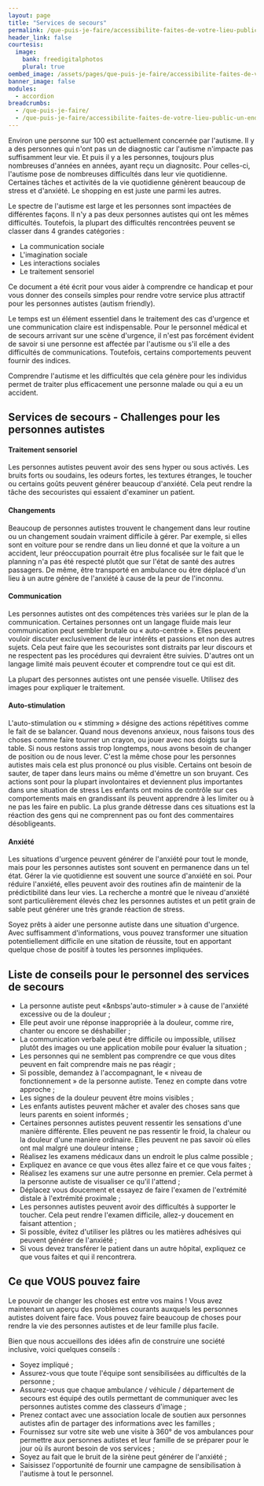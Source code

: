 ```yaml
---
layout: page
title: "Services de secours"
permalink: /que-puis-je-faire/accessibilite-faites-de-votre-lieu-public-un-endroit-accessible-aux-personnes-autistes/services-de-secours
header_link: false
courtesis:
  image:
    bank: freedigitalphotos
    plural: true
oembed_image: /assets/pages/que-puis-je-faire/accessibilite-faites-de-votre-lieu-public-un-endroit-accessible-aux-personnes-autistes/opengraph.jpg
banner_image: false
modules:
  - accordion
breadcrumbs:
  - /que-puis-je-faire/
  - /que-puis-je-faire/accessibilite-faites-de-votre-lieu-public-un-endroit-accessible-aux-personnes-autistes/
---
```



Environ une personne sur 100 est actuellement concernée par l'autisme.
Il y a des personnes qui n'ont pas un de diagnostic car l'autisme n'impacte pas suffisamment leur vie.
Et puis il y a les personnes, toujours plus nombreuses d'années en années, ayant reçu un diagnositc.  Pour celles-ci, l'autisme pose de nombreuses difficultés dans leur vie quotidienne.
Certaines tâches et activités de la vie quotidienne génèrent beaucoup de stress et d'anxiété.
Le shopping en est juste une parmi les autres.


Le spectre de l'autisme est large et les personnes sont impactées de différentes façons.
Il n'y a pas deux personnes autistes qui ont les mêmes difficultés.
Toutefois, la plupart des difficultés rencontrées peuvent se classer dans 4 grandes catégories&nbsp;:

<amp-img class="right" width="200" height="133" src="/assets/pages/que-puis-je-faire/accessibilite-faites-de-votre-lieu-public-un-endroit-accessible-aux-personnes-autistes/dict.jpg" alt="dict"></amp-img>

  - La communication sociale
  - L'imagination sociale
  - Les interactions sociales
  - Le traitement sensoriel

Ce document a été écrit pour vous aider à comprendre ce handicap et pour vous donner des conseils simples pour rendre
votre service plus attractif pour les personnes autistes (autism friendly).

Le temps est un élément essentiel dans le traitement des cas d'urgence et une communication claire est indispensable.
Pour le personnel médical et de secours arrivant sur une scène d'urgence,
il n'est pas forcément évident de savoir si une personne est affectée par l'autisme ou s'il
elle a des difficultés de communications.
Toutefois, certains comportements peuvent fournir des indices.

Comprendre l'autisme et les difficultés que cela génère pour les individus permet de traiter plus efficacement une personne malade ou qui a eu un accident.

## Services de secours - Challenges pour les personnes autistes


<amp-accordion animate expand-single-section disable-session-states>
 <section expanded>
  <h4><span></span>Traitement sensoriel</h4>
  <div>
<p>Les personnes autistes peuvent avoir des sens hyper ou sous activés.
Les bruits forts ou soudains, les odeurs fortes, les textures étranges, le toucher ou certains goûts peuvent générer beaucoup d'anxiété.
Cela peut rendre la tâche des secouristes qui essaient d'examiner un patient.</p>
  </div>
 </section>
 <section>
  <h4><span></span>Changements</h4>
  <div>
<p>Beaucoup de personnes autistes trouvent le changement dans leur routine ou un changement soudain vraiment difficile à gérer.
Par exemple, si elles sont en voiture pour se rendre dans un lieu donné et que la voiture a un accident, leur préoccupation pourrait être plus focalisée sur le fait que le planning
n'a pas été respecté plutôt que sur l'état de santé des autres passagers.
De même, être transporté en ambulance ou être déplacé d'un lieu à un autre génère de l'anxiété à cause de la peur de l'inconnu.</p>

  </div>
 </section>
 <section>
  <h4><span></span>Communication</h4>
  <div>
<p>Les personnes autistes ont des compétences très variées sur le plan de la communication.
Certaines personnes ont un langage fluide mais leur communication peut sembler brutale ou « auto-centrée ».
Elles peuvent vouloir discuter exclusivement de leur intérêts et passions et non des autres sujets.
Cela peut faire que les secouristes sont distraits par leur discours et ne respectent pas les procédures qui devraient être suivies.
D'autres ont un langage limité mais peuvent écouter et comprendre tout ce qui est dit.</p>

<p>La plupart des personnes autistes ont une pensée visuelle. Utilisez des images pour expliquer le traitement.</p>
  </div>
 </section>
 <section>
  <h4><span></span>Auto-stimulation</h4>
  <div>
<p>L'auto-stimulation ou «&nbsp;stimming&nbsp;» désigne des actions répétitives comme le fait
de se balancer. Quand nous devenons anxieux, nous faisons tous des choses comme
faire tourner un crayon, ou jouer avec nos doigts sur la table.
Si nous restons assis trop longtemps, nous avons besoin de changer de position ou de nous lever.
C'est la même chose pour les personnes autistes mais cela est plus prononcé ou plus visible.
Certains ont besoin de sauter, de taper dans leurs mains ou même d'émettre un son bruyant.
Ces actions sont pour la plupart involontaires et deviennent plus importantes dans une situation de stress
Les enfants ont moins de contrôle sur ces comportements mais en grandissant ils peuvent apprendre à les limiter ou à ne pas les faire en public.
La plus grande détresse dans ces situations est la réaction des gens qui ne comprennent pas ou font des commentaires désobligeants.</p>
  </div>
 </section>
 <section>
  <h4><span></span>Anxiété</h4>
  <div>
<p>Les situations d'urgence peuvent générer de l'anxiété pour tout le monde, mais pour les personnes autistes sont souvent en permanence dans un tel état.
Gérer la vie quotidienne est souvent une source d'anxiété en soi.
Pour réduire l'anxiété, elles peuvent avoir des routines afin de maintenir de la prédictibilité dans leur vies.
La recherche a montré que le niveau d'anxiété sont particulièrement élevés chez les personnes autistes et un petit grain de sable peut générer une très grande réaction de stress.</p>

<p>Soyez prêts à aider une personne autiste dans une situation d'urgence.
Avec suffisamment d'informations, vous pouvez transformer une situation potentiellement difficile en une sitation de réussite, tout en apportant quelque chose de positif à toutes les personnes impliquées.</p>
  </div>
 </section>
</amp-accordion>


## Liste de conseils pour le personnel des services de secours

  - La personne autiste peut «&nbsps'auto-stimuler&nbsp;» à cause de l'anxiété excessive ou de la douleur&nbsp;;
  - Elle peut avoir une réponse inappropriée à la douleur, comme rire, chanter ou encore se déshabiller&nbsp;;
  - La communication verbale peut être difficile ou impossible, utilisez plutôt des images ou une application mobile pour évaluer la situation&nbsp;;
  - Les personnes qui ne semblent pas comprendre ce que vous dites peuvent en fait comprendre mais ne pas réagir&nbsp;;
  - Si possible, demandez à l'accompagnant, le «&nbsp;niveau de fonctionnement&nbsp;» de la personne autiste. Tenez en compte dans votre approche&nbsp;;
  - Les signes de la douleur peuvent être moins visibles&nbsp;;
  - Les enfants autistes peuvent mâcher et avaler des choses sans que leurs parents en soient informés&nbsp;;
  - Certaines personnes autistes peuvent ressentir les sensations d'une manière différente. Elles peuvent ne pas ressentir le froid, la chaleur ou la douleur d'une manière ordinaire. Elles peuvent ne pas savoir où elles ont mal malgré une douleur intense&nbsp;;
  - Réalisez les examens médicaux dans un endroit le plus calme possible&nbsp;;
  - Expliquez en avance ce que vous êtes allez faire et ce que vous faites&nbsp;;
  - Réalisez les examens sur une autre personne en premier. Cela permet à la personne autiste de visualiser ce qu'il l'attend&nbsp;;
  - Déplacez vous doucement et essayez de faire l'examen de l'extrémité distale à l'extrémité proximale&nbsp;;
  - Les personnes autistes peuvent avoir des difficultés à supporter le toucher. Cela peut rendre l'examen difficile, allez-y doucement en faisant attention&nbsp;;
  - Si possible, évitez d'utiliser les plâtres ou les matières adhésives qui peuvent générer de l'anxiété&nbsp;;
  - Si vous devez transférer le patient dans un autre hôpital, expliquez ce que vous faites et qui il rencontrera.


## Ce que VOUS pouvez faire

Le pouvoir de changer les choses est entre vos mains&nbsp;! Vous avez maintenant un aperçu des problèmes courants auxquels les personnes autistes doivent faire face.
Vous pouvez faire beaucoup de choses pour rendre la vie des personnes autistes et de leur famille plus facile.

Bien que nous accueillons des idées afin de construire une société inclusive, voici quelques conseils :

  - Soyez impliqué&nbsp;;
  - Assurez-vous que toute l'équipe sont sensibilisées au difficultés de la personne&nbsp;;
  - Assurez-vous que chaque ambulance / véhicule / département de secours est équipé des outils permettant de communiquer avec les personnes autistes comme des classeurs d'image&nbsp;;
  - Prenez contact avec une association locale de soutien aux personnes autistes afin de partager des informations avec les familles&nbsp;;
  - Fournissez sur votre site web une visite à 360° de vos ambulances pour permettre aux personnes autistes et leur famille de se préparer pour le jour où ils auront besoin de vos services&nbsp;;
  - Soyez au fait que le bruit de la sirène peut générer de l'anxiété&nbsp;;
  - Saisissez l'opportunité de fournir une campagne de sensibilisation à l'autisme à tout le personnel.



